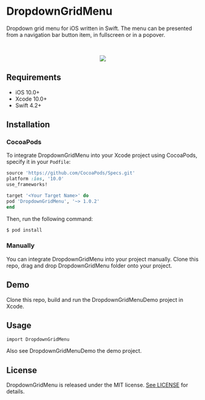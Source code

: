 # DropdownGridMenu

Dropdown grid menu for iOS written in Swift. The menu can be presented from a navigation bar button item, in fullscreen or in a popover.

<br />
<p align="center">
<img src="https://raw.github.com/ochornenko/DropdownGridMenu/master/Screenshots/demo.gif">
</p>

## Requirements

- iOS 10.0+
- Xcode 10.0+
- Swift 4.2+

## Installation

### CocoaPods

To integrate DropdownGridMenu into your Xcode project using CocoaPods, specify it in your `Podfile`:

```ruby
source 'https://github.com/CocoaPods/Specs.git'
platform :ios, '10.0'
use_frameworks!

target '<Your Target Name>' do
pod 'DropdownGridMenu', '~> 1.0.2'
end
```

Then, run the following command:

```bash
$ pod install
```

### Manually

You can integrate DropdownGridMenu into your project manually. Clone this repo, drag and drop DropdownGridMenu folder onto your project.

## Demo

Clone this repo, build and run the DropdownGridMenuDemo project in Xcode.

## Usage

```
import DropdownGridMenu
```
Also see DropdownGridMenuDemo the demo project.

## License

DropdownGridMenu is released under the MIT license. [See LICENSE](https://github.com/ochornenko/DropdownGridMenu/blob/master/LICENSE) for details.
